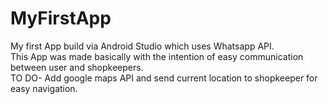 # MyFirstApp
My first App build via Android Studio which uses Whatsapp API.<br>
This App was made basically with the intention of easy communication between user and shopkeepers.<br>
TO DO- Add google maps API and send current location to shopkeeper for easy navigation.
